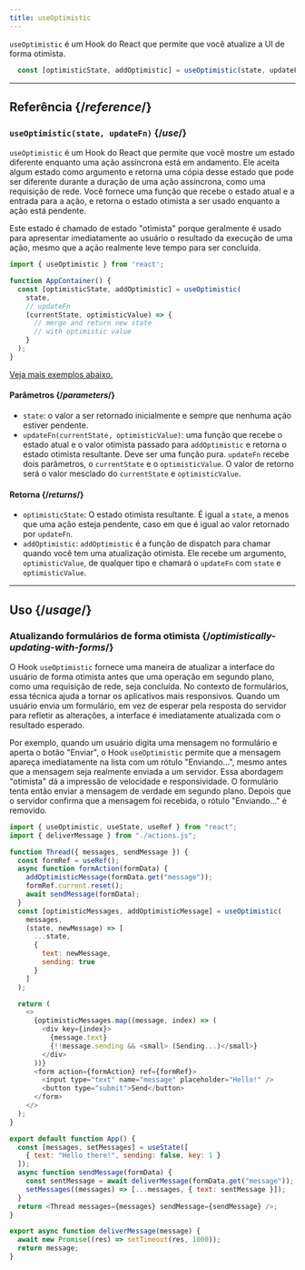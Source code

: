 ```yaml
---
title: useOptimistic
---
```


<Intro>

`useOptimistic` é um Hook do React que permite que você atualize a UI de forma otimista.

```js
  const [optimisticState, addOptimistic] = useOptimistic(state, updateFn);
```

</Intro>

<InlineToc />

---

## Referência {/*reference*/}

### `useOptimistic(state, updateFn)` {/*use*/}

`useOptimistic` é um Hook do React que permite que você mostre um estado diferente enquanto uma ação assíncrona está em andamento. Ele aceita algum estado como argumento e retorna uma cópia desse estado que pode ser diferente durante a duração de uma ação assíncrona, como uma requisição de rede. Você fornece uma função que recebe o estado atual e a entrada para a ação, e retorna o estado otimista a ser usado enquanto a ação está pendente.

Este estado é chamado de estado "otimista" porque geralmente é usado para apresentar imediatamente ao usuário o resultado da execução de uma ação, mesmo que a ação realmente leve tempo para ser concluída.

```js
import { useOptimistic } from 'react';

function AppContainer() {
  const [optimisticState, addOptimistic] = useOptimistic(
    state,
    // updateFn
    (currentState, optimisticValue) => {
      // merge and return new state
      // with optimistic value
    }
  );
}
```

[Veja mais exemplos abaixo.](#usage)

#### Parâmetros {/*parameters*/}

*   `state`: o valor a ser retornado inicialmente e sempre que nenhuma ação estiver pendente.
*   `updateFn(currentState, optimisticValue)`: uma função que recebe o estado atual e o valor otimista passado para `addOptimistic` e retorna o estado otimista resultante. Deve ser uma função pura. `updateFn` recebe dois parâmetros, o `currentState` e o `optimisticValue`. O valor de retorno será o valor mesclado do `currentState` e `optimisticValue`.

#### Retorna {/*returns*/}

*   `optimisticState`: O estado otimista resultante. É igual a `state`, a menos que uma ação esteja pendente, caso em que é igual ao valor retornado por `updateFn`.
*   `addOptimistic`: `addOptimistic` é a função de dispatch para chamar quando você tem uma atualização otimista. Ele recebe um argumento, `optimisticValue`, de qualquer tipo e chamará o `updateFn` com `state` e `optimisticValue`.

---

## Uso {/*usage*/}

### Atualizando formulários de forma otimista {/*optimistically-updating-with-forms*/}

O Hook `useOptimistic` fornece uma maneira de atualizar a interface do usuário de forma otimista antes que uma operação em segundo plano, como uma requisição de rede, seja concluída. No contexto de formulários, essa técnica ajuda a tornar os aplicativos mais responsivos. Quando um usuário envia um formulário, em vez de esperar pela resposta do servidor para refletir as alterações, a interface é imediatamente atualizada com o resultado esperado.

Por exemplo, quando um usuário digita uma mensagem no formulário e aperta o botão "Enviar", o Hook `useOptimistic` permite que a mensagem apareça imediatamente na lista com um rótulo "Enviando...", mesmo antes que a mensagem seja realmente enviada a um servidor. Essa abordagem "otimista" dá a impressão de velocidade e responsividade. O formulário tenta então enviar a mensagem de verdade em segundo plano. Depois que o servidor confirma que a mensagem foi recebida, o rótulo "Enviando..." é removido.

<Sandpack>

```js src/App.js
import { useOptimistic, useState, useRef } from "react";
import { deliverMessage } from "./actions.js";

function Thread({ messages, sendMessage }) {
  const formRef = useRef();
  async function formAction(formData) {
    addOptimisticMessage(formData.get("message"));
    formRef.current.reset();
    await sendMessage(formData);
  }
  const [optimisticMessages, addOptimisticMessage] = useOptimistic(
    messages,
    (state, newMessage) => [
      ...state,
      {
        text: newMessage,
        sending: true
      }
    ]
  );

  return (
    <>
      {optimisticMessages.map((message, index) => (
        <div key={index}>
          {message.text}
          {!!message.sending && <small> (Sending...)</small>}
        </div>
      ))}
      <form action={formAction} ref={formRef}>
        <input type="text" name="message" placeholder="Hello!" />
        <button type="submit">Send</button>
      </form>
    </>
  );
}

export default function App() {
  const [messages, setMessages] = useState([
    { text: "Hello there!", sending: false, key: 1 }
  ]);
  async function sendMessage(formData) {
    const sentMessage = await deliverMessage(formData.get("message"));
    setMessages((messages) => [...messages, { text: sentMessage }]);
  }
  return <Thread messages={messages} sendMessage={sendMessage} />;
}
```

```js src/actions.js
export async function deliverMessage(message) {
  await new Promise((res) => setTimeout(res, 1000));
  return message;
}
```

</Sandpack>